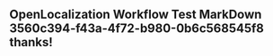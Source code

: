 <properties
ms.topic="hero-topic"
ms.test1="hero-topic"
ms.test2="test"/>

## OpenLocalization Workflow Test MarkDown 3560c394-f43a-4f72-b980-0b6c568545f8 thanks!
